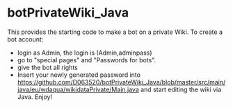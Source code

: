 # botPrivateWiki_Java
This provides the starting code to make a bot on a private Wiki.
To create a bot account:
- login as Admin, the login is (Admin,adminpass)
- go to "special pages" and "Passwords for bots".
- give the bot all rights
- Insert your newly generated password into https://github.com/D063520/botPrivateWiki_Java/blob/master/src/main/java/eu/wdaqua/wikidataPrivate/Main.java and start editing the wiki via Java. Enjoy!
